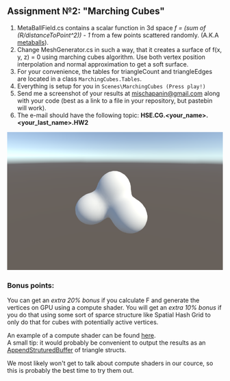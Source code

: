 ## Assignment №2: "Marching Cubes"

1. MetaBallField.cs contains a scalar function in 3d space *f = (sum of (R/distanceToPoint^2)) - 1* from a few points scattered randomly. (A.K.A [metaballs](https://en.wikipedia.org/wiki/Metaballs)).
2. Change MeshGenerator.cs in such a way, that it creates a surface of f(x, y, z) = 0 using marching cubes algorithm. Use both vertex position interpolation and normal approximation to get a soft surface.
3. For your convenience, the tables for triangleCount and triangleEdges are located in a class `MarchingCubes.Tables`.
4. Everything is setup for you in `Scenes\MarchingCubes (Press play!)`
5. Send me a screenshot of your results at mischapanin@gmail.com along with your code (best as a link to a file in your repository, but pastebin will work).
6. The e-mail should have the following topic: __HSE.CG.<your_name>.<your_last_name>.HW2__

![Desired result](./Result.png)

### Bonus points:
You can get an *extra 20% bonus* if you calculate F and generate the vertices on GPU using a compute shader.
You will get an *extra 10% bonus* if you do that using some sort of sparce structure like Spatial Hash Grid to only do that for cubes with potentially active vertices.

An example of a compute shader can be found [here](https://www.reddit.com/r/Unity3D/comments/7pa6bq/drawing_mandelbrot_fractal_using_gpu_compute/).    
A small tip: it would probably be convenient to output the results as an [AppendStruturedBuffer](https://docs.unity3d.com/ScriptReference/ComputeBufferType.Append.html) of triangle structs.

We most likely won't get to talk about compute shaders in our cource, so this is probably the best time to try them out.
